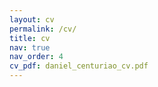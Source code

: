 ```yaml
---
layout: cv
permalink: /cv/
title: cv
nav: true
nav_order: 4
cv_pdf: daniel_centuriao_cv.pdf
---
```

